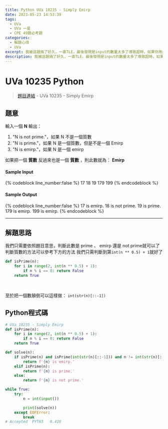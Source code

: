 ```yaml
---
title: Python UVa 10235 - Simply Emirp
date: 2023-05-23 14:53:39
tags:
  - UVa
  - UVa 一星
  - CPE 49題必考題
categories:
  - 解題心得
  - UVa
excerpt: 我被這題搞了好久，一直TLE，最後發現是input的數量太多了導致超時，如果你用python做也超時，可以參考我下方的方法 - Python UVa 10235 - Simply Emirp 解題心得
description: 我被這題搞了好久，一直TLE，最後發現是input的數量太多了導致超時，如果你用python做也超時，可以參考我下方的方法 - Python UVa 10226 - Hardwood Species 解題心得
---
```

# UVa 10235 Python

>[題目連結](https://onlinejudge.org/index.php?option=com_onlinejudge&Itemid=8&category=24&page=show_problem&problem=1176) - UVa 10235 - Simply Emirp


## 題意
輸入一個 **N** 
輸出：
1. "N is not prime."，如果 N 不是一個質數
2. "N is prime."，如果 N 是一個質數，但是不是一個 Emirp
3. "N is emirp."，如果 N 是一個 emirp
   
如果把一個 **質數** 反過來也是一個 **質數** ，則此數就為： **Emirp**

#### Sample Input 
{% codeblock line_number:false %}
17
18
19
179
199
{% endcodeblock %}

#### Sample Output 
{% codeblock line_number:false %}
17 is emirp.
18 is not prime.
19 is prime.
179 is emirp.
199 is emirp.
{% endcodeblock %}

---

## 解題思路
我們只需要依照題目意思，判斷此數是 prime 、 emirp 還是 not prime就可以了
判斷質數的方法可以參考下方的方法
我們只需判斷到第`int(n ** 0.5) + 1`就好了
```python
def isPrime(n):
    for i in range(2, int(n ** 0.5) + 1):
        if n % i == 0: return False
    return True
```
<br>

至於把一個數顛倒可以這樣做：
`int(str(n)[::-1])`

## Python程式碼
```python
# UVa 10235 - Simply Emirp
def isPrime(n):
    for i in range(2, int(n ** 0.5) + 1):
        if n % i == 0: return False
    return True

def solve(n):
    if isPrime(n) and isPrime(int(str(n)[::-1])) and n != int(str(n)[::-1]):
        return f'{n} is emirp.'
    elif isPrime(n):
        return f'{n} is prime.'
    else:
        return f'{n} is not prime.'

while True:
    try:
        n = int(input())

        print(solve(n))
    except EOFError:
        break
# Accepted	PYTH3	0.410
```